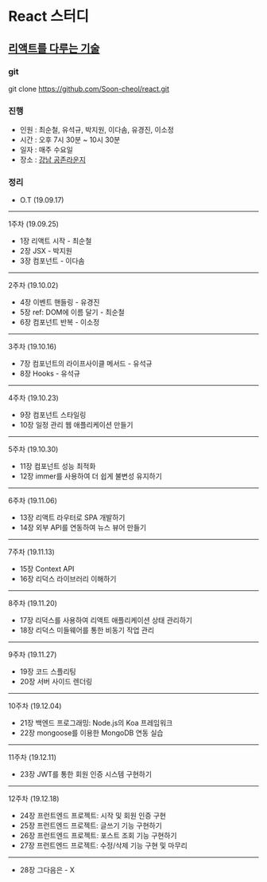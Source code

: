 # React 스터디
## <a href="https://www.gilbut.co.kr/book/view?bookcode=BN002496">리액트를 다루는 기술</a>

### git
git clone https://github.com/Soon-cheol/react.git

### 진행
- 인원 : 최순철, 유석규, 박지원, 이다솜, 유경진, 이소정
- 시간 : 오후 7시 30분 ~ 10시 30분
- 일자 : 매주 수요일
- 장소 : <a href="https://www.spacecloud.kr/space/16034" target="_blank">강남 공존라운지</a>

### 정리
- O.T (19.09.17)
--------------------------------------
1주차 (19.09.25)
- 1장 리액트 시작 - 최순철
- 2장 JSX - 박지원
- 3장 컴포넌트 - 이다솜
--------------------------------------
2주차 (19.10.02)
- 4장 이벤트 핸들링 - 유경진
- 5장 ref: DOM에 이름 달기 - 최순철
- 6장 컴포넌트 반복 - 이소정
--------------------------------------
3주차 (19.10.16)
- 7장 컴포넌트의 라이프사이클 메서드 - 유석규
- 8장 Hooks - 유석규
--------------------------------------
4주차 (19.10.23)
- 9장 컴포넌트 스타일링
- 10장 일정 관리 웹 애플리케이션 만들기
--------------------------------------
5주차 (19.10.30)
- 11장 컴포넌트 성능 최적화
- 12장 immer를 사용하여 더 쉽게 불변성 유지하기
--------------------------------------
6주차 (19.11.06)
- 13장 리액트 라우터로 SPA 개발하기
- 14장 외부 API를 연동하여 뉴스 뷰어 만들기
--------------------------------------
7주차 (19.11.13)
- 15장 Context API
- 16장 리덕스 라이브러리 이해하기
--------------------------------------
8주차 (19.11.20)
- 17장 리덕스를 사용하여 리액트 애플리케이션 상태 관리하기
- 18장 리덕스 미들웨어를 통한 비동기 작업 관리
--------------------------------------
9주차 (19.11.27)
- 19장 코드 스플리팅
- 20장 서버 사이드 렌더링
--------------------------------------
10주차 (19.12.04)
- 21장 백엔드 프로그래밍: Node.js의 Koa 프레임워크
- 22장 mongoose를 이용한 MongoDB 연동 실습
--------------------------------------
11주차 (19.12.11)
- 23장 JWT를 통한 회원 인증 시스템 구현하기
--------------------------------------
12주차 (19.12.18)
- 24장 프런트엔드 프로젝트: 시작 및 회원 인증 구현
- 25장 프런트엔드 프로젝트: 글쓰기 기능 구현하기
- 26장 프런트엔드 프로젝트: 포스트 조회 기능 구현하기
- 27장 프런트엔드 프로젝트: 수정/삭제 기능 구현 및 마무리
--------------------------------------
- 28장 그다음은 - X

